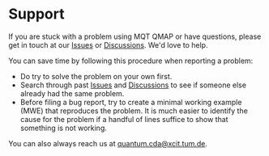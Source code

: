 # Support

If you are stuck with a problem using MQT QMAP or have questions, please get in touch at our [Issues](https://github.com/cda-tum/mqt-qmap/issues) or [Discussions](https://github.com/cda-tum/mqt-qmap/discussions). We'd love to help.

You can save time by following this procedure when reporting a problem:

- Do try to solve the problem on your own first.
- Search through past [Issues](https://github.com/cda-tum/mqt-qmap/issues) and [Discussions](https://github.com/cda-tum/mqt-qmap/discussions) to see if someone else already had the same problem.
- Before filing a bug report, try to create a minimal working example (MWE) that reproduces the problem. It is much easier to identify the cause for the problem if a handful of lines suffice to show that something is not working.

You can also always reach us at [quantum.cda@xcit.tum.de](mailto:quantum.cda@xcit.tum.de).
